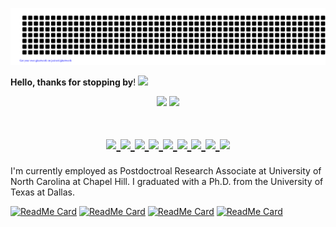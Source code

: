![gitartwork](gitartwork.svg)

**Hello, thanks for stopping by**! <img src="https://raw.githubusercontent.com/MartinHeinz/MartinHeinz/master/wave.gif" width="30px">

<p align="center">
  <img width="50%"  src="https://github-readme-stats.vercel.app/api?username=ArianAzg&count_private=true&show_icons=true&include_all_commits=false&hide_border=true&hide_title=true" />
  <img width="45%"  src="https://github-readme-streak-stats.herokuapp.com/?user=ArianAzg&hide_border=true" />
</p>

</h1>
<h1 align="center">
  <a href="https://github.com/ankitwasankar/mftool-java">
    <img src="https://img.shields.io/badge/Language-Python-informational?style=flat&logo=Python&color=2bbc8a">
  </a>
  <a href="https://github.com/ankitwasankar/mftool-java">
    <img src="https://img.shields.io/badge/Language-MATLAB-informational?style=flat&logo=MATLAB&color=87CEEB">
  </a>
  <a href="https://github.com/ankitwasankar/mftool-java">
    <img src="https://img.shields.io/badge/Tools-TensorFlow-informational?style=flat&logo=TensorFlow&color=2bbc8a">
  </a>
  <a href="https://github.com/ankitwasankar/mftool-java">
    <img src="https://img.shields.io/badge/Tools-Keras-informational?style=flat&logo=keras&color=f03c15">
  </a>
  <a href="https://github.com/ankitwasankar/mftool-java">
    <img src="https://img.shields.io/badge/Tools-PyTorch-informational?style=flat&logo=pytorch&color=2bbc8a">
  </a>
  <a href="https://github.com/ankitwasankar/mftool-java">
    <img src="https://img.shields.io/badge/Tools-OpenCV-informational?style=flat&logo=opencv&color=FAC206">
  </a>

  <a href="https://github.com/ankitwasankar/mftool-java">
    <img src="https://img.shields.io/badge/Tools-Numpy-informational?style=flat&logo=numpy&color=2bbc8a">
  </a>

  <a href="https://github.com/ankitwasankar/mftool-java">
    <img src="https://img.shields.io/badge/Tools-Tkinter-informational?style=flat&logo=Python&color=87CEEB">
  </a>

  <a href="https://github.com/ankitwasankar/mftool-java">
    <img src="https://img.shields.io/badge/Tools-SKLearn-informational?style=flat&logo=scikitlearn&color=E6DAA6">
  </a>
  <br>
</h1>


I'm currently employed as Postdoctroal Research Associate at University of North Carolina at Chapel Hill. I graduated with a Ph.D. from the University of Texas at Dallas.


[![ReadMe Card](https://github-readme-stats.vercel.app/api/pin/?username=ArianAzg&repo=Automatic-Venous-Gas-Emboli-Classification-in-Audio-Doppler-Ultrasound-with-Deep-Neural-Networks&show_icons=true&theme=gotham)](https://github.com/ArianAzg/Automatic-Venous-Gas-Emboli-Classification-in-Audio-Doppler-Ultrasound-with-Deep-Neural-Networks)
[![ReadMe Card](https://github-readme-stats.vercel.app/api/pin/?username=ArianAzg&repo=Application-of-Fractional-Calculus-in-Multispectral-Image-Fusion&show_icons=true&theme=gotham)](https://github.com/ArianAzg/Application-of-Fractional-Calculus-in-Multispectral-Image-Fusion)
[![ReadMe Card](https://github-readme-stats.vercel.app/api/pin/?username=ArianAzg&repo=Image-Fusion-with-PSO-Algorithm&show_icons=true&theme=gotham)](https://github.com/ArianAzg/Image-Fusion-with-PSO-Algorithm)
[![ReadMe Card](https://github-readme-stats.vercel.app/api/pin/?username=HafezEM&repo=Pansharpening-ConvolutionalAutoEncoder&show_icons=true&theme=gotham)](https://github.com/HafezEM/Pansharpening-ConvolutionalAutoEncoder)

<!--
**ArianAzg/ArianAzg** is a ✨ _special_ ✨ repository because its `README.md` (this file) appears on your GitHub profile.

Here are some ideas to get you started:

- 🔭 I’m currently working on ...
- 🌱 I’m currently learning ...
- 👯 I’m looking to collaborate on ...
- 🤔 I’m looking for help with ...
- 💬 Ask me about ...
- 📫 How to reach me: ...
- 😄 Pronouns: ...
- ⚡ Fun fact: ...
-->
